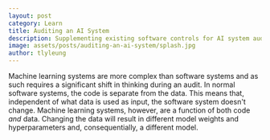 ```yaml
---
layout: post
category: Learn
title: Auditing an AI System
description: Supplementing existing software controls for AI system audit.
image: assets/posts/auditing-an-ai-system/splash.jpg
author: tlyleung
---
```


Machine learning systems are more complex than software systems and as such requires a significant shift in thinking during an audit. In normal software systems, the code is separate from the data. This means that, independent of what data is used as input, the software system doesn't change. Machine learning systems, however, are a function of both code *and* data. Changing the data will result in different model weights and hyperparameters and, consequentially, a different model.
